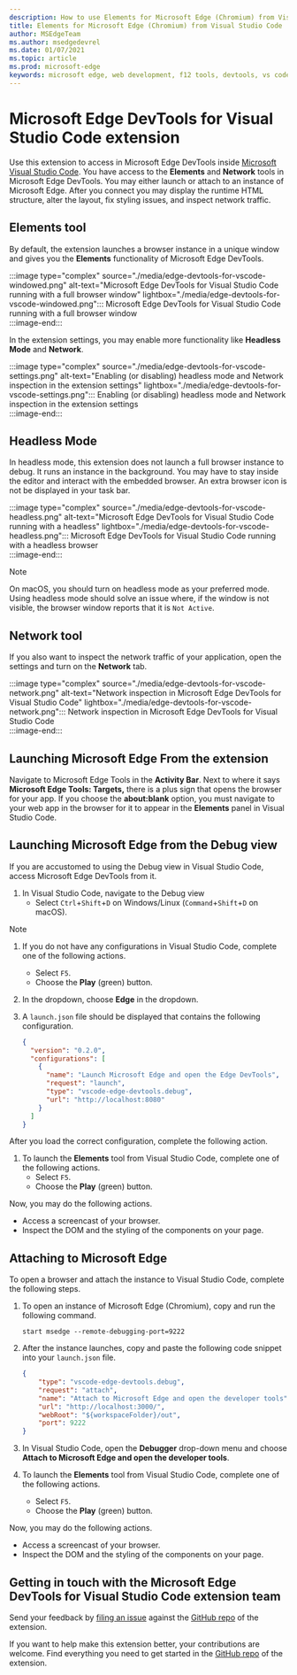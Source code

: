 ```yaml
---
description: How to use Elements for Microsoft Edge (Chromium) from Visual Studio Code
title: Elements for Microsoft Edge (Chromium) from Visual Studio Code
author: MSEdgeTeam
ms.author: msedgedevrel
ms.date: 01/07/2021
ms.topic: article
ms.prod: microsoft-edge
keywords: microsoft edge, web development, f12 tools, devtools, vs code, visual studio code, elements
---
```


# Microsoft Edge DevTools for Visual Studio Code extension  

Use <!--the [Microsoft Edge DevTools for Visual Studio Code][VisualstudioMarketplaceElementsMicrosoftEdgeChromium] -->this extension to access in Microsoft Edge DevTools inside [Microsoft Visual Studio Code][VisualstudioCode].  You have access to the **Elements** and **Network** tools in Microsoft Edge DevTools.  You may either launch or attach to an instance of Microsoft Edge.  After you connect you may display the runtime HTML structure, alter the layout, fix styling issues, and inspect network traffic.  

## Elements tool  

By default, the extension launches a browser instance in a unique window and gives you the **Elements** functionality of Microsoft Edge DevTools.  

:::image type="complex" source="./media/edge-devtools-for-vscode-windowed.png" alt-text="Microsoft Edge DevTools for Visual Studio Code running with a full browser window" lightbox="./media/edge-devtools-for-vscode-windowed.png":::
   Microsoft Edge DevTools for Visual Studio Code running with a full browser window  
:::image-end:::  

In the extension settings, you may enable more functionality like **Headless Mode** and **Network**.  

:::image type="complex" source="./media/edge-devtools-for-vscode-settings.png" alt-text="Enabling (or disabling) headless mode and Network inspection in the extension settings" lightbox="./media/edge-devtools-for-vscode-settings.png":::
   Enabling \(or disabling\) headless mode and Network inspection in the extension settings  
:::image-end:::  

## Headless Mode  

In headless mode, this extension does not launch a full browser instance to debug.  It runs an instance in the background.  You may have to stay inside the editor and interact with the embedded browser.  An extra browser icon is not be displayed in your task bar.  

:::image type="complex" source="./media/edge-devtools-for-vscode-headless.png" alt-text="Microsoft Edge DevTools for Visual Studio Code running with a headless" lightbox="./media/edge-devtools-for-vscode-headless.png":::
   Microsoft Edge DevTools for Visual Studio Code running with a headless browser  
:::image-end:::  

> [!NOTE]
> On macOS, you should turn on headless mode as your preferred mode.  Using headless mode should solve an issue where, if the window is not visible, the browser window reports that it is `Not Active`.  

## Network tool  

If you also want to inspect the network traffic of your application, open the settings and turn on the **Network** tab.  

:::image type="complex" source="./media/edge-devtools-for-vscode-network.png" alt-text="Network inspection in Microsoft Edge DevTools for Visual Studio Code" lightbox="./media/edge-devtools-for-vscode-network.png":::
    Network inspection in Microsoft Edge DevTools for Visual Studio Code  
:::image-end:::  

## Launching Microsoft Edge From the extension  

Navigate to Microsoft Edge Tools in the **Activity Bar**.  Next to where it says **Microsoft Edge Tools: Targets,** there is a plus sign that opens the browser for your app.  If you choose the **about:blank** option, you must navigate to your web app in the browser for it to appear in the **Elements** panel in Visual Studio Code.  

## Launching Microsoft Edge from the Debug view  

If you are accustomed to using the Debug view in Visual Studio Code, access Microsoft Edge DevTools from it.  

1.  In Visual Studio Code, navigate to the Debug view 
    *   Select `Ctrl`+`Shift`+`D` on Windows/Linux  \(`Command`+`Shift`+`D` on macOS\).  

<!--TODO:  Is this section intended to be optional  -->  
> [!NOTE]
> 1.  If you do not have any configurations in Visual Studio Code, complete one of the following actions.  
>     *   Select `F5`.  
>     *   Choose the **Play** \(green\) button.  
> 1.  In the dropdown, choose **Edge** in the dropdown.  
> 1.  A `launch.json` file should be displayed that contains the following configuration.  
>     
>     ```json
>     {
>       "version": "0.2.0",
>       "configurations": [
>         {
>           "name": "Launch Microsoft Edge and open the Edge DevTools",
>           "request": "launch",
>           "type": "vscode-edge-devtools.debug",
>           "url": "http://localhost:8080"
>         }
>       ]
>     }
>     ```  
>     
> After you load the correct configuration, complete the following action.  

1.  To launch the **Elements** tool from Visual Studio Code, complete one of the following actions. 
    *   Select `F5`.  
    *   Choose the **Play** \(green\) button.  
         
Now, you may do the following actions.  

*   Access a screencast of your browser.  
*   Inspect the DOM and the styling of the components on your page.  

## Attaching to Microsoft Edge  

To open a browser and attach the instance to Visual Studio Code, complete the following steps. 

1.  To open an instance of Microsoft Edge \(Chromium\), copy and run the following command.  
    
    ```shell
    start msedge --remote-debugging-port=9222
    ```  
    
1.  After the instance launches, copy and paste the following code snippet into your `launch.json` file.  
    
    ```json
    {
        "type": "vscode-edge-devtools.debug",
        "request": "attach",
        "name": "Attach to Microsoft Edge and open the developer tools",
        "url": "http://localhost:3000/",
        "webRoot": "${workspaceFolder}/out",
        "port": 9222
    }
    ```  
    
1.  In Visual Studio Code, open the **Debugger** drop-down menu and choose **Attach to Microsoft Edge and open the developer tools**.  
1.  To launch the **Elements** tool from Visual Studio Code, complete one of the following actions. 
    *   Select `F5`.  
    *   Choose the **Play** \(green\) button.  
         
Now, you may do the following actions.  

*   Access a screencast of your browser.  
*   Inspect the DOM and the styling of the components on your page.  
    
## Getting in touch with the Microsoft Edge DevTools for Visual Studio Code extension team  

Send your feedback by [filing an issue][GithubMicrosoftVscodeEdgeDevtoolsNewIssue] against the [GitHub repo][GithubMicrosoftVscodeEdgeDevtools] of the extension.  

If you want to help make <!--the Microsoft Edge DevTools for Visual Studio Code -->this extension better, your contributions are welcome.  Find everything you need to get started in the [GitHub repo][GithubMicrosoftVscodeEdgeDevtools] of the extension.  

<!--links -->  

[VisualstudioCode]: https://code.visualstudio.com "Visual Studio Code"  
[VisualStudioCodeDocs]: https://code.visualstudio.com/Docs "Documentation | Visual Studio Code"   

[GithubMicrosoftVscodeEdgeDevtools]: https://github.com/Microsoft/vscode-edge-devtools "microsoft/vscode-edge-devtools | GitHub"  
[GithubMicrosoftVscodeEdgeDevtoolsNewIssue]: https://github.com/Microsoft/vscode-edge-devtools/issues/new "New Issue - microsoft/vscode-edge-devtools | GitHub"

[VisualstudioMarketplaceElementsMicrosoftEdgeChromium]: https://marketplace.visualstudio.com/items?itemName=ms-edgedevtools.vscode-edge-devtools "Microsoft Edge Tools for Visual Studio Code"  
